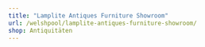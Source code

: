 ```yaml
---
title: "Lamplite Antiques Furniture Showroom"
url: /welshpool/lamplite-antiques-furniture-showroom/
shop: Antiquitäten
---
```

